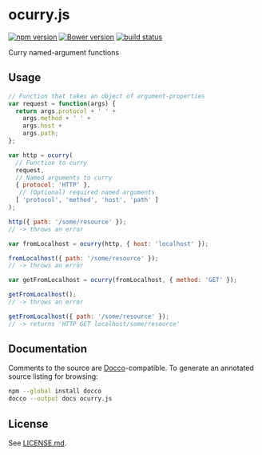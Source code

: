 ocurry.js
=========

[![npm version](https://img.shields.io/npm/v/ocurry.svg)](https://www.npmjs.com/package/ocurry)
[![Bower version](https://img.shields.io/bower/v/ocurry.svg)](http://bower.io/search/?q=ocurry)
[![build status](https://img.shields.io/travis/kemitchell/ocurry.js.svg)](http://travis-ci.org/kemitchell/ocurry.js)

Curry named-argument functions

Usage
-----

```javascript
// Function that takes an object of argument-properties
var request = function(args) {
  return args.protocol + ' ' +
    args.method + ' ' +
    args.host +
    args.path;
};

var http = ocurry(
  // Function to curry
  request,
  // Named arguments to curry
  { protocol: 'HTTP' },
   // (Optional) required named arguments
  [ 'protocol', 'method', 'host', 'path' ]
);

http({ path: '/some/resource' });
// -> throws an error

var fromLocalhost = ocurry(http, { host: 'localhost' });

fromLocalhost({ path: '/some/resource' });
// -> throws an error

var getFromLocalhost = ocurry(fromLocalhost, { method: 'GET' });

getFromLocalhost();
// -> throws an error

getFromLocalhost({ path: '/some/resource' });
// -> returns 'HTTP GET localhost/some/resource'
```

Documentation
-------------

Comments to the source are [Docco](http://jashkenas.github.io/docco/)-compatible. To generate an annotated source listing for browsing:

```bash
npm --global install docco
docco --output docs ocurry.js
```

License
-------

See [LICENSE.md](./LICENSE.md).
